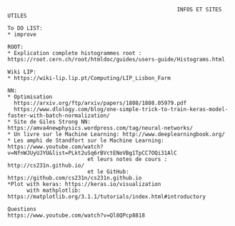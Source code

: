                                                          INFOS ET SITES UTILES 
                                                         
    To DO LIST:
    * improve 
                                                         
    ROOT:                                                   
    * Explication complete histogrammes root : https://root.cern.ch/root/htmldoc/guides/users-guide/Histograms.html
      
    Wiki LIP:
    * https://wiki-lip.lip.pt/Computing/LIP_Lisbon_Farm
    
    NN:
    * Optimisation 
      https://arxiv.org/ftp/arxiv/papers/1808/1808.05979.pdf
      https://www.dlology.com/blog/one-simple-trick-to-train-keras-model-faster-with-batch-normalization/
    * Site de Giles Strong NN: https://amva4newphysics.wordpress.com/tag/neural-networks/
    * Un livre sur le Machine Learning: http://www.deeplearningbook.org/
    * Les amphi de Standfort sur le Machine Learning: https://www.youtube.com/watch?v=NfnWJUyUJYU&list=PLkt2uSq6rBVctENoVBg1TpCC7OQi31AlC
                             et leurs notes de cours : http://cs231n.github.io/
                             et le GitHub: https://github.com/cs231n/cs231n.github.io
    *Plot with keras: https://keras.io/visualization
          with mathplotlib: https://matplotlib.org/3.1.1/tutorials/index.html#introductory
                             
    Questions
    https://www.youtube.com/watch?v=Ql8QPcp8818
    
                             
      

